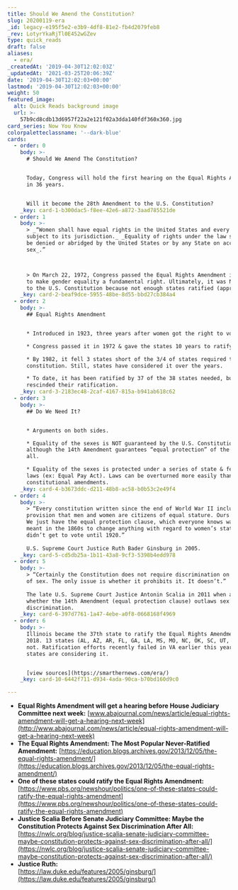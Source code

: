 ```yaml
---
title: Should We Amend the Constitution?
slug: 20200119-era
_id: legacy-e195f5e2-e3b9-4df8-81e2-fb4d2079feb8
_rev: LotyrYkaRjTl0E452wGZev
type: quick_reads
draft: false
aliases:
  - era/
_createdAt: '2019-04-30T12:02:03Z'
_updatedAt: '2021-03-25T20:06:39Z'
date: '2019-04-30T12:02:03+00:00'
lastmod: '2019-04-30T12:02:03+00:00'
weight: 50
featured_image:
  alt: Quick Reads background image
  url: >-
    57b9cd8cdb13d6957f22a2e121f02a3dda140fdf360x360.jpg
card_series: Now You Know
colorpaletteclassname: '--dark-blue'
cards:
  - order: 0
    body: >-
      # Should We Amend The Constitution?


      Today, Congress will hold the first hearing on the Equal Rights Amendment
      in 36 years.


      Will it become the 28th Amendment to the U.S. Constitution?
    _key: card-1-b300dac5-f8ee-42e6-a872-3aad785521de
  - order: 1
    body: >-
      > _“Women shall have equal rights in the United States and every place
      subject to its jurisdiction._ _Equality of rights under the law shall not
      be denied or abridged by the United States or by any State on account of
      sex_.”  



      > On March 22, 1972, Congress passed the Equal Rights Amendment in order
      to make gender equality a fundamental right. Ultimately, it was NOT added
      to the U.S. Constitution because not enough states ratified (approved) it.
    _key: card-2-beaf9dce-5955-48be-8d55-bbd27cb384a4
  - order: 2
    body: >-
      ## Equal Rights Amendment


      * Introduced in 1923, three years after women got the right to vote.

      * Congress passed it in 1972 & gave the states 10 years to ratify.

      * By 1982, it fell 3 states short of the 3/4 of states required to add to
      constitution. Still, states have considered it over the years.

      * To date, it has been ratified by 37 of the 38 states needed, but some
      rescinded their ratification.
    _key: card-3-2183ec48-2caf-4167-815a-b941ab618c62
  - order: 3
    body: >-
      ## Do We Need It?


      * Arguments on both sides.

      * Equality of the sexes is NOT guaranteed by the U.S. Constitution,
      although the 14th Amendment guarantees “equal protection” of the laws to
      all.

      * Equality of the sexes is protected under a series of state & federal
      laws (ex: Equal Pay Act). Laws can be overturned more easily than
      constitutional amendments.
    _key: card-4-b3673ddc-d211-48b8-ac58-b0b53c2e49f4
  - order: 4
    body: >-
      > “Every constitution written since the end of World War II includes a
      provision that men and women are citizens of equal stature. Ours does not…
      We just have the equal protection clause, which everyone knows was not
      meant in the 1860s to change anything with regard to women’s status. Women
      didn’t get to vote until 1920.”  
        
      U.S. Supreme Court Justice Ruth Bader Ginsburg in 2005.
    _key: card-5-cd5db25a-1b11-43a8-9cf3-5398b4edd978
  - order: 5
    body: >-
      > “Certainly the Constitution does not require discrimination on the basis
      of sex. The only issue is whether it prohibits it. It doesn’t.”  
        
      The late U.S. Supreme Court Justice Antonin Scalia in 2011 when asked
      whether the 14th Amendment (equal protection clause) outlaws sex
      discrimination.
    _key: card-6-397d7761-1a47-4ebe-a0f8-0668168f4969
  - order: 6
    body: >-
      Illinois became the 37th state to ratify the Equal Rights Amendment in
      2018. 13 states (AL, AZ, AR, FL, GA, LA, MS, MO, NC, OK, SC, UT, VA) have
      not. Ratification efforts recently failed in VA earlier this year; other
      states are considering it.


      [view sources](https://smarthernews.com/era/)
    _key: card-10-6442f711-d934-4ada-90ca-b70bd160d9c0

---
```

* **Equal Rights Amendment will get a hearing before House Judiciary Committee next week:** [www.abajournal.com/news/article/equal-rights-amendment-will-get-a-hearing-next-week](http://www.abajournal.com/news/article/equal-rights-amendment-will-get-a-hearing-next-week)
* **The Equal Rights Amendment: The Most Popular Never-Ratified Amendment:** [https://education.blogs.archives.gov/2013/12/05/the-equal-rights-amendment/](https://education.blogs.archives.gov/2013/12/05/the-equal-rights-amendment/)
* **One of these states could ratify the Equal Rights Amendment:**  
[https://www.pbs.org/newshour/politics/one-of-these-states-could-ratify-the-equal-rights-amendment](https://www.pbs.org/newshour/politics/one-of-these-states-could-ratify-the-equal-rights-amendment)
* **Justice Scalia Before Senate Judiciary Committee: Maybe the Constitution Protects Against Sex Discrimination After All:**  
[https://nwlc.org/blog/justice-scalia-senate-judiciary-committee-maybe-constitution-protects-against-sex-discrimination-after-all/](https://nwlc.org/blog/justice-scalia-senate-judiciary-committee-maybe-constitution-protects-against-sex-discrimination-after-all/)
* **Justice Ruth:**  
[https://law.duke.edu/features/2005/ginsburg/](https://law.duke.edu/features/2005/ginsburg/)